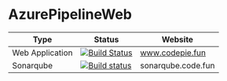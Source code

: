 # AzurePipelineWeb
Type | Status | Website
-|-|-
Web Application | [![Build Status](https://dev.azure.com/Zhiwen-Lin/AzurePipelineWeb/_apis/build/status/AzurePipelineWeb?branchName=master)](https://dev.azure.com/Zhiwen-Lin/AzurePipelineWeb/_build/latest?definitionId=3&branchName=master) | www.codepie.fun
Sonarqube | [![Build status](https://dev.azure.com/Zhiwen-Lin/AzurePipelineWeb/_apis/build/status/Sonarqube-Azure)](https://dev.azure.com/Zhiwen-Lin/AzurePipelineWeb/_build/latest?definitionId=5) | sonarqube.code.fun

